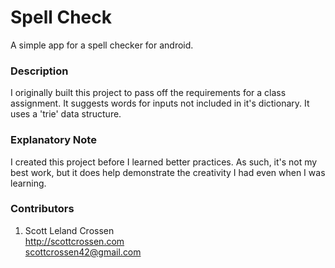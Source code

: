 # Spell Check

A simple app for a spell checker for android.

### Description

I originally built this project to pass off the requirements for a class assignment. It suggests words for inputs not included in it's dictionary. It uses a 'trie' data structure.

### Explanatory Note

I created this project before I learned better practices. As such, it's not my best work, but it does help demonstrate the creativity I had even when I was learning.

### Contributors

1. Scott Leland Crossen  
<http://scottcrossen.com>  
<scottcrossen42@gmail.com>  
